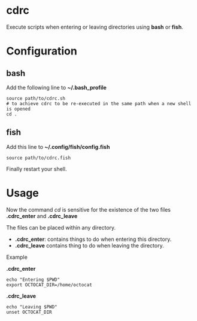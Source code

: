 cdrc
====

Execute scripts when entering or leaving directories using **bash** or **fish**.

Configuration
=============

bash
----
Add the following line to **~/.bash_profile**

    source path/to/cdrc.sh
    # to achieve cdrc to be re-executed in the same path when a new shell is opened
    cd .

fish
----

Add this line to **~/.config/fish/config.fish**

    source path/to/cdrc.fish


Finally restart your shell.


Usage
=====
Now the command *cd* is sensitive for the existence of the two files **.cdrc_enter** and **.cdrc_leave**

The files can be placed within any directory.
 * **.cdrc_enter**: contains things to do when entering this directory.
 * **.cdrc_leave** contains thing to do when leaving the directory.

Example

**.cdrc_enter**

    echo "Entering $PWD"
    export OCTOCAT_DIR=/home/octocat

**.cdrc_leave**

    echo "Leaving $PWD"
    unset OCTOCAT_DIR

